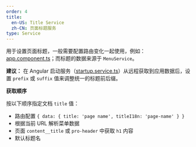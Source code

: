 ```yaml
---
order: 4
title:
  en-US: Title Service
  zh-CN: 页面标题服务
type: Service
---
```


用于设置页面标题，一般需要配置路由变化一起使用，例如：[app.component.ts](https://github.com/cipchk/ng-alain/blob/master/src/app/app.component.ts#L33)；而标题的数据来源于 `MenuService`。

**建议：** 在 Angular 启动服务（[startup.service.ts](https://github.com/cipchk/ng-alain/blob/master/src/app/core/startup/startup.service.ts)）从远程获取到应用数据后，设置 `prefix` 或 `suffix` 值来调整统一的标题前后缀。

**获取顺序**

按以下顺序指定文档 `title` 值：

- 路由配置 `{ data: { title: 'page name', titleI18n: 'page-name' } }`
- 根据当前 URL 解析菜单数据
- 页面 `content__title` 或 `pro-header` 中获取 `h1` 内容
- 默认标题名
